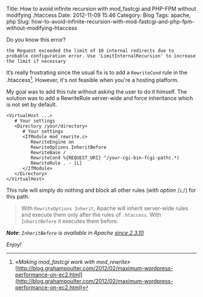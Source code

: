 Title: How to avoid infinite recursion with mod_fastcgi and PHP-FPM without modifying .htaccess
Date: 2012-11-09 15:46
Category: Blog
Tags: apache, php
Slug: how-to-avoid-infinite-recursion-with-mod-fastcgi-and-php-fpm-without-modifying-htaccess

Do you know this error?
``` text
the Request exceeded the limit of 10 internal redirects due to probable configuration error. Use 'LimitInternalRecursion' to increase the limit if necessary
```

It’s really frustrating since the usual fix is to add a `RewriteCond` rule in the .htaccess[^1]. However, it's not feasible when you're a hosting platform.

My goal was to add this rule without asking the user to do it himself. The solution was to add a RewriteRule server-wide and force inheritance which is not set by default.

``` text
<VirtualHost ...>
   # Your settings
   <Directory /your/directory>
      # Your settings
      <IfModule mod_rewrite.c>
         RewriteEngine on
         RewriteOptions InheritBefore
         RewriteBase /
         RewriteCond %{REQUEST_URI} ^/your-cgi-bin-fcgi-path(.*)
         RewriteRule . - [L]
      </IfModule>
   </Directory>
</VirtualHost>
```

This rule will simply do nothing and block all other rules (_with option `[L]`_) for this path.

> With `RewriteOptions Inherit`, Apache will inherit server-wide rules and execute them only after the rules of `.htaccess`. With `InheritBefore` it executes them before.

_**Note**: `InheritBefore` is available in Apache [since 2.3.10](http://httpd.apache.org/docs/current/fr/mod/mod_rewrite.html#rewriteoptions)_

_Enjoy!_

[^1]: _«Making mod\_fastcgi work with mod\_rewrite»_ [http://blog.grahampoulter.com/2012/02/maximum-wordpress-performance-on-ec2.html](http://blog.grahampoulter.com/2012/02/maximum-wordpress-performance-on-ec2.html)
